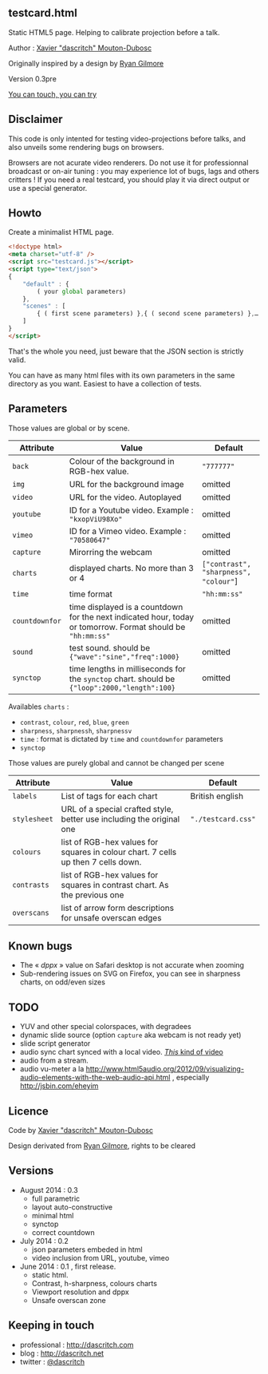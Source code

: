 testcard.html
--------------

Static HTML5 page. Helping to calibrate projection before a talk.

Author :  [Xavier "dascritch" Mouton-Dubosc](http://dascritch.com)

Originally inspired by a design by [Ryan Gilmore](http://www.urbanspaceman.net/urbanspaceman/index.php?/print/tv-test-card/)

Version 0.3pre

[You can touch, you can try](http://dascritch.github.io/testcard.html/)

Disclaimer
----------
This code is only intented for testing video-projections before talks, and also unveils some rendering bugs on browsers.

Browsers are not acurate video renderers. Do not use it for professionnal broadcast or on-air tuning : you may experience lot of bugs, lags and others critters ! If you need a real testcard, you should play it via direct output or use a special generator. 

Howto
-----
Create a minimalist HTML page.
```html
<!doctype html>
<meta charset="utf-8" />
<script src="testcard.js"></script>
<script type="text/json">
{
	"default" : {
		( your global parameters)
	},
	"scenes" : [
	    { ( first scene parameters) },{ ( second scene parameters) },…
	]
}
</script>
```

That's the whole you need, just beware that the JSON section is strictly valid.

You can have as many html files with its own parameters in the same directory as you want. Easiest to have a collection of tests.

Parameters
----------
Those values are global or by scene.

|Attribute|Value                                              |Default|
|---------|---------------------------------------------------|-------|
|`back`   |Colour of the background in RGB-hex value.         |`"777777"`|
|`img`    |URL for the background image                       |omitted|
|`video`  |URL for the video. Autoplayed                      |omitted|
|`youtube`|ID for a Youtube video. Example : `"kxopViU98Xo"`  |omitted|
|`vimeo`  |ID for a Vimeo video. Example : `"70580647"`       |omitted|
|`capture`|Mirorring the webcam                               |omitted|
|`charts` |displayed charts. No more than 3 or 4              |`["contrast", "sharpness", "colour"`]|
|`time`   | time format                                       |`"hh:mm:ss"`|
|`countdownfor`|time displayed is a countdown for the next indicated hour, today or tomorrow. Format should be `"hh:mm:ss"`|omitted|
|`sound`  |test sound. should be `{"wave":"sine","freq":1000}`            |omitted|
|`synctop`|time lengths in milliseconds for the `synctop` chart. should be `{"loop":2000,"length":100}`    |omitted|

Availables `charts` :
* `contrast`, `colour`, `red`, `blue`, `green`
* `sharpness`, `sharpnessh`, `sharpnessv`
* `time` : format is dictated by `time` and `countdownfor` parameters
* `synctop`

Those values are purely global and cannot be changed per scene

|Attribute|Value                                              |Default|
|---------|---------------------------------------------------|-------|
|`labels` |List of tags for each chart                        |British english|
|`stylesheet`|URL of a special crafted style, better use including the original one|`"./testcard.css"`|
|`colours`|list of RGB-hex values for squares in colour chart. 7 cells up then 7 cells down.||
|`contrasts`|list of RGB-hex values for squares in contrast chart. As the previous one||
|`overscans`|list of arrow form descriptions for unsafe overscan edges||

Known bugs
----------
* The « *dppx* » value on Safari desktop is not accurate when zooming
* Sub-rendering issues on SVG on Firefox, you can see in sharpness charts, on odd/even sizes

TODO
----
* YUV and other special colorspaces, with degradees
* dynamic slide source (option `capture` aka webcam is not ready yet)
* slide script generator
* audio sync chart synced with a local video. [*This* kind of video](https://www.youtube.com/watch?v=kxopViU98Xo)
* audio from a stream.
* audio vu-meter a la <http://www.html5audio.org/2012/09/visualizing-audio-elements-with-the-web-audio-api.html> , especially <http://jsbin.com/eheyim>

Licence
-------

Code by [Xavier "dascritch" Mouton-Dubosc](http://dascritch.com)

Design derivated from [Ryan Gilmore](http://www.urbanspaceman.net/), rights to be cleared

Versions
--------
* August 2014 : 0.3
  * full parametric
  * layout auto-constructive
  * minimal html 
  * synctop 
  * correct countdown
* July 2014 : 0.2
  * json parameters embeded in html
  * video inclusion from URL, youtube, vimeo
* June 2014 : 0.1 , first release.
  * static html.
  * Contrast, h-sharpness, colours charts
  * Viewport resolution and dppx
  * Unsafe overscan zone

Keeping in touch
----------------
* professional : <http://dascritch.com>
* blog : <http://dascritch.net>
* twitter : [@dascritch](https://twitter.com/dascritch)

